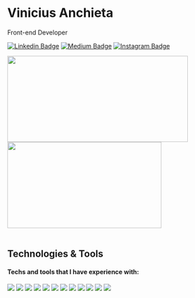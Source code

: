 # Vinicius Anchieta

Front-end Developer

[![Linkedin Badge](https://img.shields.io/badge/-LinkedIn-5658dd?style=flat-square&logo=Linkedin&logoColor=white&link=https://www.linkedin.com/in/viniciusanchieta/)](https://www.linkedin.com/in/viniciusanchieta/) 
[![Medium Badge](https://img.shields.io/badge/-Medium-5658dd?style=flat-square&logo=Medium&logoColor=white&&link=https://medium.com/@viniciusanchieta)](https://medium.com/@viniciusanchieta)
[![Instagram Badge](https://img.shields.io/badge/-Instagram-5658dd?style=flat-square&logo=Instagram&logoColor=white&link=https://www.instagram.com/viniciusanchieta.dev/)](https://www.instagram.com/viniciusanchieta.dev/)

<div>
  <img src="https://github-readme-stats.vercel.app/api?username=viniciusanchieta&hide_border=true&theme=dark&show_icons=true&icon_color=5658dd" style="display: inline-block; width: 410px;height: 196px">
  <img src="https://github-readme-stats.vercel.app/api/top-langs/?username=viniciusanchieta&layout=compact&hide_border=true&theme=dark&show_icons=true&icon_color=5658dd" style="display: inline-block; width: 350px; height: 196px">
</div>
<br/>

## Technologies & Tools
#### Techs and tools that I have experience with:
<div>
  <img src="https://img.shields.io/badge/-TypeScript-5658dd?style=flat-square&logo=TypeScript&logoColor=white">
  <img src="https://img.shields.io/badge/-JavaScript-5658dd?style=flat-square&logo=JavaScript&logoColor=white">
  <img src="https://img.shields.io/badge/-React-5658dd?style=flat-square&logo=React&logoColor=white">
  <img src="https://img.shields.io/badge/-React%20Native-5658dd?style=flat-square&logo=React&logoColor=white">
  <img src="https://img.shields.io/badge/-Node.js-5658dd?style=flat-square&logo=Node.js&logoColor=white">
  <img src="https://img.shields.io/badge/-Next.js-5658dd?style=flat-square&logo=Next.js&logoColor=white">
  <img src="https://img.shields.io/badge/-HTML5-5658dd?style=flat-square&logo=HTML5&logoColor=white">
  <img src="https://img.shields.io/badge/-CSS3-5658dd?style=flat-square&logo=CSS3&logoColor=white">
  <img src="https://img.shields.io/badge/-Styled%20Components-5658dd?style=flat-square&logo=styled-components&logoColor=white">
  <img src="https://img.shields.io/badge/-Jest-5658dd?style=flat-square&logo=Jest&logoColor=white">
  <img src="https://img.shields.io/badge/-React%20Testing%20Library-5658dd?style=flat-square&logo=React&logoColor=white">
  <img src="https://img.shields.io/badge/-Git-5658dd?style=flat-square&logo=Git&logoColor">
